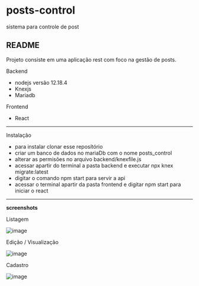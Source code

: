 # posts-control
sistema para controle de post

## README

Projeto consiste em uma aplicação rest com foco na gestão de posts. 

Backend 

- nodejs versão 12.18.4
- Knexjs
- Mariadb

Frontend

- React

---
Instalação 
- para instalar clonar esse reposítório
- criar um banco de dados no mariaDb com o nome posts_control 
- alterar as permisões no arquivo backend/knexfile.js
- acessar apartir do terminal a pasta backend e executar npx knex migrate:latest
- digitar o comando npm start para servir a api
- acessar o terminal apartir da pasta frontend e digitar npm start para iniciar o react

---

**screenshots**

Listagem

![image](https://user-images.githubusercontent.com/28165202/154173655-1c191387-fef6-420e-bc19-de5a90f64f54.png)


Edição / Visualização

![image](https://user-images.githubusercontent.com/28165202/154173560-1894075f-11d3-4083-9e3e-50c1933898ea.png)


Cadastro

![image](https://user-images.githubusercontent.com/28165202/154173462-2322f543-5bd5-4ea2-9f46-9661b094372c.png)

